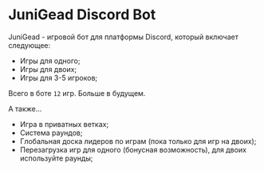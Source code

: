 # JuniGead Discord Bot

JuniGead - игровой бот для платформы Discord, который включает следующее:

* Игры для одного;
* Игры для двоих;
* Игры для 3-5 игроков;

Всего в боте `12` игр. Больше в будущем.

А также...

* Игра в приватных ветках;
* Система раундов;
* Глобальная доска лидеров по играм (пока только для игр на двоих);
* Перезагрузка игр для одного (бонусная возможность), для двоих используйте раунды;
